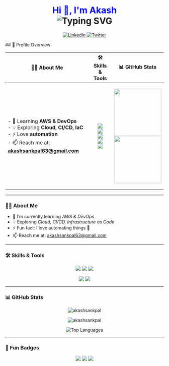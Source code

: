 <!-- Animated Header -->
<h1 align="center">
  <span style="color: blue; font-weight: bold;">Hi 👋, I'm Akash</span><br>

  <img src="https://readme-typing-svg.herokuapp.com?font=Fira+Code&size=28&pause=1000&color=36BCF7&center=true&vCenter=true&width=600&lines=Hi+%F0%9F%91%8B;AWS+%26+DevOps+Learner;Cloud+Computing+Enthusiast;Welcome+to+my+GitHub+Profile!" alt="Typing SVG" />
</h1>

</h1>

<!-- Social Icons -->
<p align="center">
  <a href="https://www.linkedin.com/in/akash-sankpal-4198b4296?/" target="_blank">
    <img src="https://img.icons8.com/color/48/linkedin.png" alt="LinkedIn"/>
  </a>
  <a href="https://twitter.com/" target="_blank">
    <img src="https://img.icons8.com/color/48/twitter--v1.png" alt="Twitter"/>
  </a>
</p>
## 📌 Profile Overview  

| 👨‍💻 About Me | 🛠 Skills & Tools | 📊 GitHub Stats |
|---------------|------------------|-----------------|
| - 🌱 Learning **AWS & DevOps** <br> - 💡 Exploring **Cloud, CI/CD, IaC** <br> - ⚡ Love **automation** <br> - 📫 Reach me at: **akashsankpal63@gmail.com** | <p align="center"> <img src="https://img.shields.io/badge/AWS-Cloud-%23FF9900.svg?&style=for-the-badge&logo=amazon-aws&logoColor=white"/> <br> <img src="https://img.shields.io/badge/DevOps-Tools-%2300599C.svg?&style=for-the-badge&logo=azuredevops&logoColor=white"/> <br> <img src="https://img.shields.io/badge/Linux-System-%23FCC624.svg?&style=for-the-badge&logo=linux&logoColor=black"/> <br> <img src="https://img.shields.io/badge/Docker-Container-%232496ED.svg?&style=for-the-badge&logo=docker&logoColor=white"/> <br> <img src="https://img.shields.io/badge/Git-VersionControl-%23F05033.svg?&style=for-the-badge&logo=git&logoColor=white"/> </p> | <p align="center"> <img src="https://github-readme-stats.vercel.app/api?username=akashsankpal&show_icons=true&theme=tokyonight" height="150"/> <br> <img src="https://github-readme-streak-stats.herokuapp.com/?user=akashsankpal&theme=tokyonight" height="150"/> </p> |


---

### 👨‍💻 About Me  
- 🌱 I’m currently learning *AWS & DevOps*  
- 💡 Exploring *Cloud, CI/CD, Infrastructure as Code*  
- ⚡ Fun fact: I love automating things 🚀  
- 📫 Reach me at: akashsankpal63@gmail.com

---

### 🛠 Skills & Tools  

<p align="center">
  <!-- Cloud -->
  <img src="https://img.shields.io/badge/AWS-Cloud-%23FF9900.svg?&style=for-the-badge&logo=amazon-aws&logoColor=white"/>
  
  <!-- DevOps -->
  <img src="https://img.shields.io/badge/DevOps-Culture-%2300599C.svg?&style=for-the-badge&logo=azuredevops&logoColor=white"/>
  
  <!-- OS -->
  <img src="https://img.shields.io/badge/Linux-System-%23FCC624.svg?&style=for-the-badge&logo=linux&logoColor=black"/>
</p>

<p align="center">
  <!-- Container -->
  <img src="https://img.shields.io/badge/Docker-Container-%232496ED.svg?&style=for-the-badge&logo=docker&logoColor=white"/>
  
  <!-- Version Control -->
  <img src="https://img.shields.io/badge/Git-VersionControl-%23F05033.svg?&style=for-the-badge&logo=git&logoColor=white"/>
</p>

---

### 📊 GitHub Stats  
<p align="center">
  <img src="https://github-readme-stats.vercel.app/api?username=akashsankpal&show_icons=true&theme=tokyonight" alt="akashsankpal" />
</p>

<p align="center">
  <img src="https://github-readme-streak-stats.herokuapp.com/?user=akashsankpal&theme=tokyonight" alt="akashsankpal" />
</p>

<p align="center">
  <img src="https://github-readme-stats.vercel.app/api/top-langs/?username=akashsankpal&layout=compact&theme=tokyonight" alt="Top Languages" />
</p>

---

### 🎯 Fun Badges  
<p align="center">
  <img src="https://img.shields.io/badge/Cloud%20Lover-%F0%9F%8C%A5-blue?style=for-the-badge" />
  <img src="https://img.shields.io/badge/Open%20Source%20Enthusiast-%F0%9F%93%84-green?style=for-the-badge" />
  <img src="https://img.shields.io/badge/Lifelong%20Learner-%F0%9F%93%9A-orange?style=for-the-badge" />
</p>

